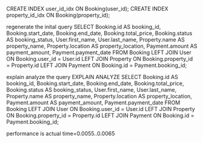 CREATE INDEX user_id_idx ON Booking(user_id); CREATE INDEX property_id_idx ON Booking(property_id);

regenerate the inital query
SELECT Booking.id AS booking_id, Booking.start_date, Booking.end_date, Booking.total_price, Booking.status AS booking_status, User.first_name, User.last_name, Property.name AS property_name, Property.location AS property_location, Payment.amount AS payment_amount, Payment.payment_date FROM Booking LEFT JOIN User ON Booking.user_id = User.id LEFT JOIN Property ON Booking.property_id = Property.id LEFT JOIN Payment ON Booking.id = Payment.booking_id;

explain analyze the query
EXPLAIN ANALYZE SELECT Booking.id AS booking_id, Booking.start_date, Booking.end_date, Booking.total_price, Booking.status AS booking_status, User.first_name, User.last_name, Property.name AS property_name, Property.location AS property_location, Payment.amount AS payment_amount, Payment.payment_date FROM Booking LEFT JOIN User ON Booking.user_id = User.id LEFT JOIN Property ON Booking.property_id = Property.id LEFT JOIN Payment ON Booking.id = Payment.booking_id;

performance is actual time=0.0055..0.0065